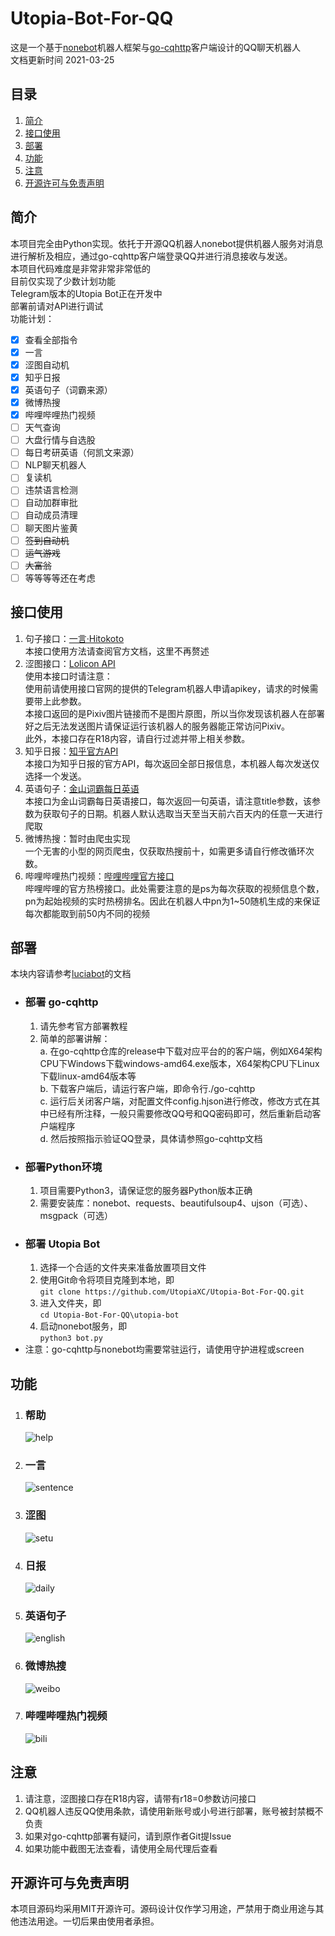 # Utopia-Bot-For-QQ
这是一个基于[nonebot](https://github.com/nonebot/nonebot)机器人框架与[go-cqhttp](https://github.com/Mrs4s/go-cqhttp)客户端设计的QQ聊天机器人  
文档更新时间 2021-03-25

## 目录
1. [简介](#简介)
2. [接口使用](#接口使用)
3. [部署](#部署)
4. [功能](#功能)
5. [注意](#注意)
6. [开源许可与免责声明](#开源许可与免责声明)

## 简介
本项目完全由Python实现。依托于开源QQ机器人nonebot提供机器人服务对消息进行解析及相应，通过go-cqhttp客户端登录QQ并进行消息接收与发送。  
本项目代码难度是非常非常非常低的  
目前仅实现了少数计划功能  
Telegram版本的Utopia Bot正在开发中  
部署前请对API进行调试  
功能计划：
- [x] 查看全部指令  
- [x] 一言  
- [x] 涩图自动机 
- [x] 知乎日报  
- [x] 英语句子（词霸来源）  
- [x] 微博热搜  
- [x] 哔哩哔哩热门视频  
- [ ] 天气查询
- [ ] 大盘行情与自选股
- [ ] 每日考研英语（何凯文来源）
- [ ] NLP聊天机器人
- [ ] 复读机
- [ ] 违禁语言检测
- [ ] 自动加群审批
- [ ] 自动成员清理
- [ ] 聊天图片鉴黄
- [ ] ~~签到自动机~~
- [ ] ~~运气游戏~~
- [ ] ~~大富翁~~
- [ ] 等等等等还在考虑

## 接口使用
1. 句子接口：[一言·Hitokoto](https://hitokoto.cn/)  
   本接口使用方法请查阅官方文档，这里不再赘述
2. 涩图接口：[Lolicon API](https://api.lolicon.app/#/setu)  
   使用本接口时请注意：  
   使用前请使用接口官网的提供的Telegram机器人申请apikey，请求的时候需要带上此参数。  
   本接口返回的是Pixiv图片链接而不是图片原图，所以当你发现该机器人在部署好之后无法发送图片请保证运行该机器人的服务器能正常访问Pixiv。  
   此外，本接口存在R18内容，请自行过滤并带上相关参数。  
3. 知乎日报：[知乎官方API](https://news-at.zhihu.com/api/3/stories/latest)  
   本接口为知乎日报的官方API，每次返回全部日报信息，本机器人每次发送仅选择一个发送。
4. 英语句子：[金山词霸每日英语](http://sentence.iciba.com/index.php?c=dailysentence&m=getdetail&title=2020-01-01)  
   本接口为金山词霸每日英语接口，每次返回一句英语，请注意title参数，该参数为获取句子的日期。机器人默认选取当天至当天前六百天内的任意一天进行爬取
5. 微博热搜：暂时由爬虫实现  
   一个无害的小型的网页爬虫，仅获取热搜前十，如需更多请自行修改循环次数。
6. 哔哩哔哩热门视频：[哔哩哔哩官方接口](https://api.bilibili.com/x/web-interface/popular?ps=1&pn=1)  
   哔哩哔哩的官方热榜接口。此处需要注意的是ps为每次获取的视频信息个数，pn为起始视频的实时热榜排名。因此在机器人中pn为1~50随机生成的来保证每次都能取到前50内不同的视频
## 部署
本块内容请参考[luciabot](https://github.com/Box-s-ville/luciabot)的文档
- ### 部署 go-cqhttp
  1. 请先参考官方部署教程
  2. 简单的部署讲解：  
    a. 在go-cqhttp仓库的release中下载对应平台的的客户端，例如X64架构CPU下Windows下载windows-amd64.exe版本，X64架构CPU下Linux下载linux-amd64版本等  
    b. 下载客户端后，请运行客户端，即命令行./go-cqhttp  
    c. 运行后关闭客户端，对配置文件config.hjson进行修改，修改方式在其中已经有所注释，一般只需要修改QQ号和QQ密码即可，然后重新启动客户端程序  
    d.  然后按照指示验证QQ登录，具体请参照go-cqhttp文档
- ### 部署Python环境
  1. 项目需要Python3，请保证您的服务器Python版本正确
  2. 需要安装库：nonebot、requests、beautifulsoup4、ujson（可选）、msgpack（可选）
- ### 部署 Utopia Bot
  1. 选择一个合适的文件夹来准备放置项目文件
  2. 使用Git命令将项目克隆到本地，即  
   ```git clone https://github.com/UtopiaXC/Utopia-Bot-For-QQ.git```
  3. 进入文件夹，即  
   ```cd Utopia-Bot-For-QQ\utopia-bot```
  4. 启动nonebot服务，即  
   ```python3 bot.py ```
- 注意：go-cqhttp与nonebot均需要常驻运行，请使用守护进程或screen
## 功能
1. ### 帮助
   ![help](pictures/help.png)
2. ### 一言
   ![sentence](pictures/sentence.png)
3. ### 涩图
   ![setu](pictures/setu.png)
4. ### 日报
   ![daily](pictures/daily.png)
5. ### 英语句子
   ![english](pictures/english.png)
6. ### 微博热搜
   ![weibo](pictures/weibo.png)
7. ### 哔哩哔哩热门视频
   ![bili](pictures/bili.png)

## 注意
1. 请注意，涩图接口存在R18内容，请带有r18=0参数访问接口
2. QQ机器人违反QQ使用条款，请使用新账号或小号进行部署，账号被封禁概不负责
3. 如果对go-cqhttp部署有疑问，请到原作者Git提Issue
4. 如果功能中截图无法查看，请使用全局代理后查看

## 开源许可与免责声明
本项目源码均采用MIT开源许可。源码设计仅作学习用途，严禁用于商业用途与其他违法用途。一切后果由使用者承担。
